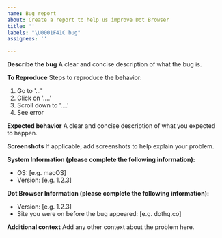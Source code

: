 ```yaml
---
name: Bug report
about: Create a report to help us improve Dot Browser
title: ''
labels: "\U0001F41C bug"
assignees: ''

---
```


**Describe the bug**
A clear and concise description of what the bug is.

**To Reproduce**
Steps to reproduce the behavior:
1. Go to '...'
2. Click on '....'
3. Scroll down to '....'
4. See error

**Expected behavior**
A clear and concise description of what you expected to happen.

**Screenshots**
If applicable, add screenshots to help explain your problem.

**System Information (please complete the following information):**
 - OS: [e.g. macOS]
 - Version: [e.g. 1.2.3]

**Dot Browser Information (please complete the following information):**
 - Version: [e.g. 1.2.3]
 - Site you were on before the bug appeared: [e.g. dothq.co]

**Additional context**
Add any other context about the problem here.
